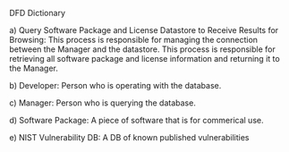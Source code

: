 DFD Dictionary


a) Query Software Package and License Datastore to Receive Results for Browsing: 
This process is responsible for managing the connection between the Manager and the datastore. This process is responsible for retrieving all software package and license information and returning it to the Manager.

b) Developer: 
Person who is operating with the database.

c) Manager:
Person who is querying the database.

d) Software Package:
A piece of software that is for commerical use.

e) NIST Vulnerability DB:
A DB of known published vulnerabilities
